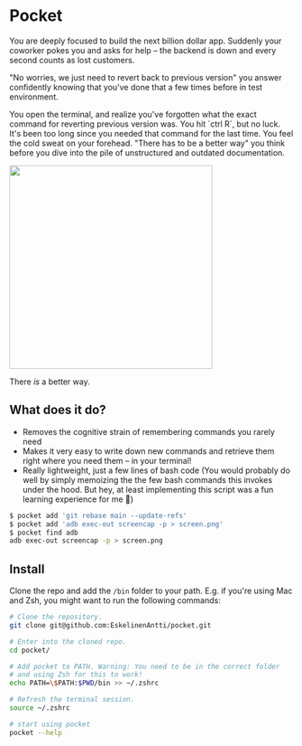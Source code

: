 # Pocket

You are deeply focused to build the next billion dollar app. Suddenly your coworker pokes you and asks for help – the backend is down and every second counts as lost customers. 

"No worries, we just need to revert back to previous version" you answer confidently knowing that you've done that a few times before in test environment. 

You open the terminal, and realize you've forgotten what the exact command for reverting previous version was. You hit ´ctrl R´, but no luck. It's been too long since you needed that command for the last time. You feel the cold sweat on your forehead. "There has to be a better way" you think before you dive into the pile of unstructured and outdated documentation.

<img src="https://th.bing.com/th/id/OIG3.FDFHK3tUdQ3l0qu0_AUy?pid=ImgGn" width="360"/>

There *is* a better way.

## What does it do?

- Removes the cognitive strain of remembering commands you rarely need
- Makes it very easy to write down new commands and retrieve them right where you need them – in your terminal!
- Really lightweight, just a few lines of bash code (You would probably do well by simply memoizing the the few bash commands this invokes under the hood. But hey, at least implementing this script was a fun learning experience for me 🤷)

```bash
$ pocket add 'git rebase main --update-refs'
$ pocket add 'adb exec-out screencap -p > screen.png'
$ pocket find adb
adb exec-out screencap -p > screen.png
```


## Install

Clone the repo and add the `/bin` folder to your path. E.g. if you're using Mac and Zsh, you might want to run the following commands:

```bash
# Clone the repository.
git clone git@github.com:EskelinenAntti/pocket.git

# Enter into the cloned repo.
cd pocket/

# Add pocket to PATH. Warning: You need to be in the correct folder 
# and using Zsh for this to work!
echo PATH=\$PATH:$PWD/bin >> ~/.zshrc

# Refresh the terminal session.
source ~/.zshrc

# start using pocket
pocket --help
```
